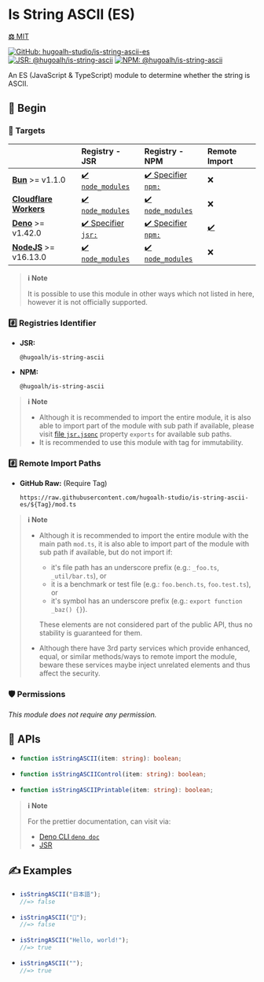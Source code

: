 # Is String ASCII (ES)

[**⚖️** MIT](./LICENSE.md)

[![GitHub: hugoalh-studio/is-string-ascii-es](https://img.shields.io/github/v/release/hugoalh-studio/is-string-ascii-es?label=hugoalh-studio/is-string-ascii-es&labelColor=181717&logo=github&logoColor=ffffff&sort=semver&style=flat "GitHub: hugoalh-studio/is-string-ascii-es")](https://github.com/hugoalh-studio/is-string-ascii-es)
[![JSR: @hugoalh/is-string-ascii](https://img.shields.io/jsr/v/@hugoalh/is-string-ascii?label=JSR%20@hugoalh/is-string-ascii&labelColor=F7DF1E&logoColor=000000&style=flat "JSR: @hugoalh/is-string-ascii")](https://jsr.io/@hugoalh/is-string-ascii)
[![NPM: @hugoalh/is-string-ascii](https://img.shields.io/npm/v/@hugoalh/is-string-ascii?label=@hugoalh/is-string-ascii&labelColor=CB3837&logo=npm&logoColor=ffffff&style=flat "NPM: @hugoalh/is-string-ascii")](https://www.npmjs.com/package/@hugoalh/is-string-ascii)

An ES (JavaScript & TypeScript) module to determine whether the string is ASCII.

## 🔰 Begin

### 🎯 Targets

|  | **Registry - JSR** | **Registry - NPM** | **Remote Import** |
|:--|:--|:--|:--|
| **[Bun](https://bun.sh/)** >= v1.1.0 | [✔️ `node_modules`](https://jsr.io/docs/npm-compatibility) | [✔️ Specifier `npm:`](https://bun.sh/docs/runtime/autoimport) | ❌ |
| **[Cloudflare Workers](https://workers.cloudflare.com/)** | [✔️ `node_modules`](https://jsr.io/docs/with/cloudflare-workers) | [✔️ `node_modules`](https://docs.npmjs.com/using-npm-packages-in-your-projects) | ❌ |
| **[Deno](https://deno.land/)** >= v1.42.0 | [✔️ Specifier `jsr:`](https://jsr.io/docs/with/deno) | [✔️ Specifier `npm:`](https://docs.deno.com/runtime/manual/node/npm_specifiers) | [✔️](https://docs.deno.com/runtime/manual/basics/modules/#remote-import) |
| **[NodeJS](https://nodejs.org/)** >= v16.13.0 | [✔️ `node_modules`](https://jsr.io/docs/with/node) | [✔️ `node_modules`](https://docs.npmjs.com/using-npm-packages-in-your-projects) | ❌ |

> **ℹ️ Note**
>
> It is possible to use this module in other ways which not listed in here, however it is not officially supported.

### #️⃣ Registries Identifier

- **JSR:**
  ```
  @hugoalh/is-string-ascii
  ```
- **NPM:**
  ```
  @hugoalh/is-string-ascii
  ```

> **ℹ️ Note**
>
> - Although it is recommended to import the entire module, it is also able to import part of the module with sub path if available, please visit [file `jsr.jsonc`](./jsr.jsonc) property `exports` for available sub paths.
> - It is recommended to use this module with tag for immutability.

### #️⃣ Remote Import Paths

- **GitHub Raw:** (Require Tag)
  ```
  https://raw.githubusercontent.com/hugoalh-studio/is-string-ascii-es/${Tag}/mod.ts
  ```

> **ℹ️ Note**
>
> - Although it is recommended to import the entire module with the main path `mod.ts`, it is also able to import part of the module with sub path if available, but do not import if:
>
>   - it's file path has an underscore prefix (e.g.: `_foo.ts`, `_util/bar.ts`), or
>   - it is a benchmark or test file (e.g.: `foo.bench.ts`, `foo.test.ts`), or
>   - it's symbol has an underscore prefix (e.g.: `export function _baz() {}`).
>
>   These elements are not considered part of the public API, thus no stability is guaranteed for them.
> - Although there have 3rd party services which provide enhanced, equal, or similar methods/ways to remote import the module, beware these services maybe inject unrelated elements and thus affect the security.

### 🛡️ Permissions

*This module does not require any permission.*

## 🧩 APIs

- ```ts
  function isStringASCII(item: string): boolean;
  ```
- ```ts
  function isStringASCIIControl(item: string): boolean;
  ```
- ```ts
  function isStringASCIIPrintable(item: string): boolean;
  ```

> **ℹ️ Note**
>
> For the prettier documentation, can visit via:
>
> - [Deno CLI `deno doc`](https://deno.land/manual/tools/documentation_generator)
> - [JSR](https://jsr.io/@hugoalh/is-string-ascii)

## ✍️ Examples

- ```ts
  isStringASCII("日本語");
  //=> false
  ```
- ```ts
  isStringASCII("👀");
  //=> false
  ```
- ```ts
  isStringASCII("Hello, world!");
  //=> true
  ```
- ```ts
  isStringASCII("");
  //=> true
  ```

